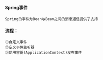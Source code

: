 #### Spring事件
    Spring的事件为Bean与Bean之间的消息通信提供了支持
#### 流程：
    ①自定义事件
    ②定义事件监听器
    ③使用容器(ApplicationContext)发布事件
